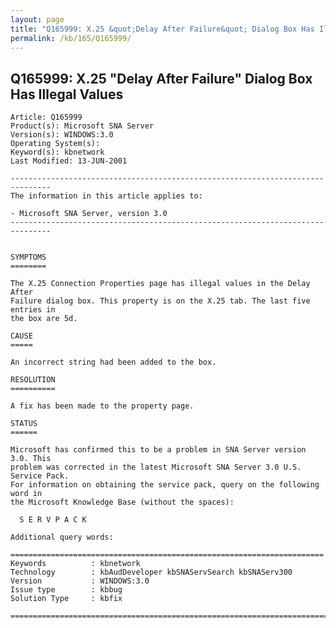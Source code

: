 ```yaml
---
layout: page
title: "Q165999: X.25 &quot;Delay After Failure&quot; Dialog Box Has Illegal Values"
permalink: /kb/165/Q165999/
---
```


## Q165999: X.25 &quot;Delay After Failure&quot; Dialog Box Has Illegal Values

	Article: Q165999
	Product(s): Microsoft SNA Server
	Version(s): WINDOWS:3.0
	Operating System(s): 
	Keyword(s): kbnetwork
	Last Modified: 13-JUN-2001
	
	-------------------------------------------------------------------------------
	The information in this article applies to:
	
	- Microsoft SNA Server, version 3.0 
	-------------------------------------------------------------------------------
	
	
	SYMPTOMS
	========
	
	The X.25 Connection Properties page has illegal values in the Delay After
	Failure dialog box. This property is on the X.25 tab. The last five entries in
	the box are 5d.
	
	CAUSE
	=====
	
	An incorrect string had been added to the box.
	
	RESOLUTION
	==========
	
	A fix has been made to the property page.
	
	STATUS
	======
	
	Microsoft has confirmed this to be a problem in SNA Server version 3.0. This
	problem was corrected in the latest Microsoft SNA Server 3.0 U.S. Service Pack.
	For information on obtaining the service pack, query on the following word in
	the Microsoft Knowledge Base (without the spaces):
	
	  S E R V P A C K
	
	Additional query words:
	
	======================================================================
	Keywords          : kbnetwork 
	Technology        : kbAudDeveloper kbSNAServSearch kbSNAServ300
	Version           : WINDOWS:3.0
	Issue type        : kbbug
	Solution Type     : kbfix
	
	=============================================================================
	
